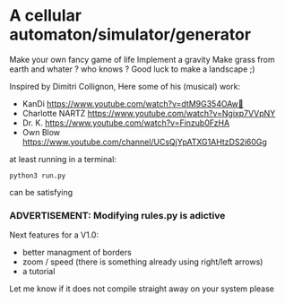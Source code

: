 # A cellular automaton/simulator/generator

Make your own fancy game of life
Implement a gravity
Make grass from earth and whater ? who knows ?
Good luck to make a landscape ;)

Inspired by Dimitri Collignon, Here some of his (musical) work:
  - KanDi https://www.youtube.com/watch?v=dtM9G354OAw🚡
  - Charlotte NARTZ https://www.youtube.com/watch?v=Ngixp7VVpNY
  - Dr. K. https://www.youtube.com/watch?v=Finzub0FzHA
  - Own Blow https://www.youtube.com/channel/UCsQjYpATXG1AHtzDS2i60Gg

at least running in a terminal:

    python3 run.py
  
can be satisfying

### ADVERTISEMENT: Modifying rules.py is adictive

Next features for a V1.0:
- better managment of borders
- zoom / speed (there is something already using right/left arrows)
- a tutorial

Let me know if it does not compile straight away on your system please
